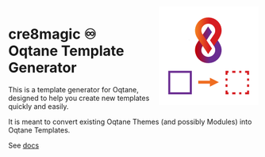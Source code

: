 ﻿
<img src="./OqtaneTemplateGenerator.App/assets/logo-400.png" alt="Oqtane Template Generator logo" width="200" align="right"/>

# cre8magic ♾️ <br> Oqtane Template Generator

This is a template generator for Oqtane, designed to help you create new templates quickly and easily.

It is meant to convert existing Oqtane Themes (and possibly Modules) into Oqtane Templates.

See [docs](https://cre8magic.blazor-cms.org/magic-tools/template-generator/index.html)
